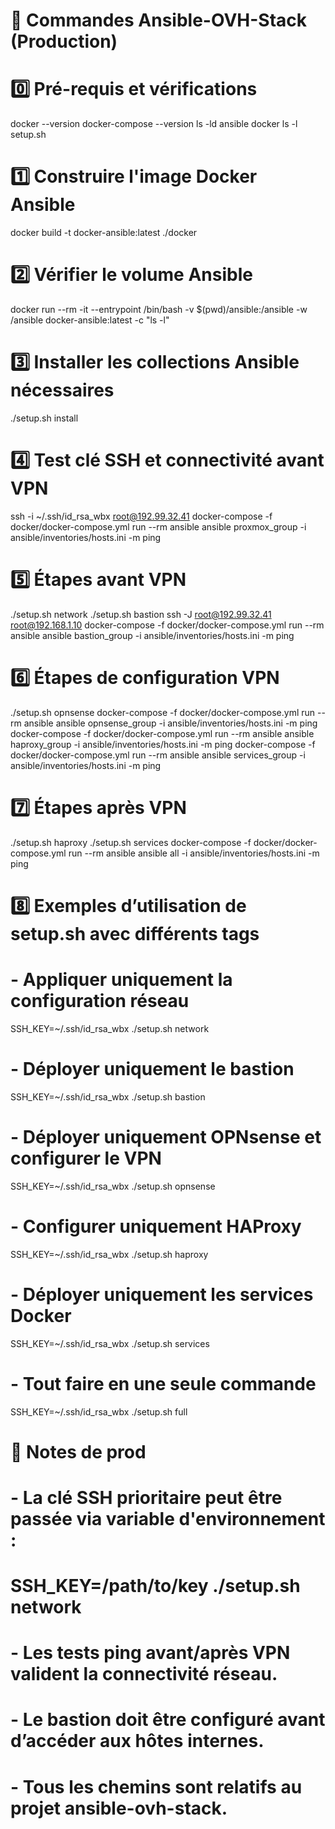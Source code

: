 # 📖 Commandes Ansible-OVH-Stack (Production)

# 0️⃣ Pré-requis et vérifications
docker --version
docker-compose --version
ls -ld ansible docker
ls -l setup.sh

# 1️⃣ Construire l'image Docker Ansible
docker build -t docker-ansible:latest ./docker

# 2️⃣ Vérifier le volume Ansible
docker run --rm -it --entrypoint /bin/bash -v $(pwd)/ansible:/ansible -w /ansible docker-ansible:latest -c "ls -l"

# 3️⃣ Installer les collections Ansible nécessaires
./setup.sh install

# 4️⃣ Test clé SSH et connectivité avant VPN
ssh -i ~/.ssh/id_rsa_wbx root@192.99.32.41
docker-compose -f docker/docker-compose.yml run --rm ansible ansible proxmox_group -i ansible/inventories/hosts.ini -m ping

# 5️⃣ Étapes avant VPN
./setup.sh network
./setup.sh bastion
ssh -J root@192.99.32.41 root@192.168.1.10
docker-compose -f docker/docker-compose.yml run --rm ansible ansible bastion_group -i ansible/inventories/hosts.ini -m ping

# 6️⃣ Étapes de configuration VPN
./setup.sh opnsense
docker-compose -f docker/docker-compose.yml run --rm ansible ansible opnsense_group -i ansible/inventories/hosts.ini -m ping
docker-compose -f docker/docker-compose.yml run --rm ansible ansible haproxy_group -i ansible/inventories/hosts.ini -m ping
docker-compose -f docker/docker-compose.yml run --rm ansible ansible services_group -i ansible/inventories/hosts.ini -m ping

# 7️⃣ Étapes après VPN
./setup.sh haproxy
./setup.sh services
docker-compose -f docker/docker-compose.yml run --rm ansible ansible all -i ansible/inventories/hosts.ini -m ping

# 8️⃣ Exemples d’utilisation de setup.sh avec différents tags
# - Appliquer uniquement la configuration réseau
SSH_KEY=~/.ssh/id_rsa_wbx ./setup.sh network

# - Déployer uniquement le bastion
SSH_KEY=~/.ssh/id_rsa_wbx ./setup.sh bastion

# - Déployer uniquement OPNsense et configurer le VPN
SSH_KEY=~/.ssh/id_rsa_wbx ./setup.sh opnsense

# - Configurer uniquement HAProxy
SSH_KEY=~/.ssh/id_rsa_wbx ./setup.sh haproxy

# - Déployer uniquement les services Docker
SSH_KEY=~/.ssh/id_rsa_wbx ./setup.sh services

# - Tout faire en une seule commande
SSH_KEY=~/.ssh/id_rsa_wbx ./setup.sh full

# 🔄 Notes de prod
# - La clé SSH prioritaire peut être passée via variable d'environnement :
#   SSH_KEY=/path/to/key ./setup.sh network
# - Les tests ping avant/après VPN valident la connectivité réseau.
# - Le bastion doit être configuré avant d’accéder aux hôtes internes.
# - Tous les chemins sont relatifs au projet ansible-ovh-stack.
